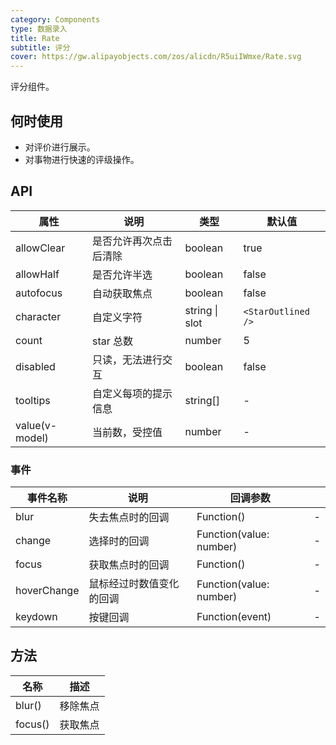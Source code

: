 ```yaml
---
category: Components
type: 数据录入
title: Rate
subtitle: 评分
cover: https://gw.alipayobjects.com/zos/alicdn/R5uiIWmxe/Rate.svg
---
```


评分组件。

## 何时使用

- 对评价进行展示。
- 对事物进行快速的评级操作。

## API

| 属性           | 说明                   | 类型           | 默认值             |
| -------------- | ---------------------- | -------------- | ------------------ |
| allowClear     | 是否允许再次点击后清除 | boolean        | true               |
| allowHalf      | 是否允许半选           | boolean        | false              |
| autofocus      | 自动获取焦点           | boolean        | false              |
| character      | 自定义字符             | string \| slot | `<StarOutlined />` |
| count          | star 总数              | number         | 5                  |
| disabled       | 只读，无法进行交互     | boolean        | false              |
| tooltips       | 自定义每项的提示信息   | string[]       | -                  |
| value(v-model) | 当前数，受控值         | number         | -                  |

### 事件

| 事件名称    | 说明                     | 回调参数                |     |
| ----------- | ------------------------ | ----------------------- | --- |
| blur        | 失去焦点时的回调         | Function()              | -   |
| change      | 选择时的回调             | Function(value: number) | -   |
| focus       | 获取焦点时的回调         | Function()              | -   |
| hoverChange | 鼠标经过时数值变化的回调 | Function(value: number) | -   |
| keydown     | 按键回调                 | Function(event)         | -   |

## 方法

| 名称    | 描述     |
| ------- | -------- |
| blur()  | 移除焦点 |
| focus() | 获取焦点 |
